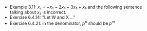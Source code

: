 * Example 3.11: $x₁ = -x₂ - 2x₃ - 3x₅ + x₆$ and the following sentence
  talking about $x₂$ is incorrect.
* Exercise 6.4.14: "Let W and X ..."
* Exercise 6.4.21: in the denominator, $p^n$ should be $p^m$

